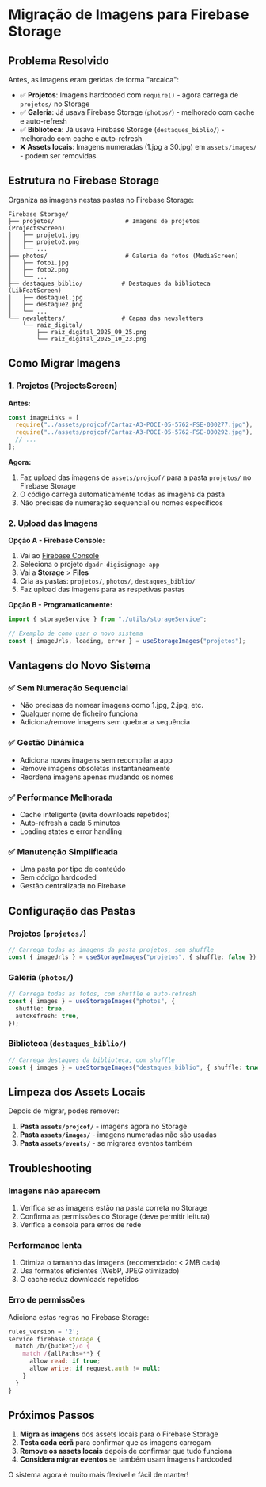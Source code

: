 # Migração de Imagens para Firebase Storage

## Problema Resolvido

Antes, as imagens eram geridas de forma "arcaica":

- ✅ **Projetos**: Imagens hardcoded com `require()` - agora carrega de `projetos/` no Storage
- ✅ **Galeria**: Já usava Firebase Storage (`photos/`) - melhorado com cache e auto-refresh
- ✅ **Biblioteca**: Já usava Firebase Storage (`destaques_biblio/`) - melhorado com cache e auto-refresh
- ❌ **Assets locais**: Imagens numeradas (1.jpg a 30.jpg) em `assets/images/` - podem ser removidas

## Estrutura no Firebase Storage

Organiza as imagens nestas pastas no Firebase Storage:

```
Firebase Storage/
├── projetos/                    # Imagens de projetos (ProjectsScreen)
│   ├── projeto1.jpg
│   ├── projeto2.png
│   └── ...
├── photos/                      # Galeria de fotos (MediaScreen)
│   ├── foto1.jpg
│   ├── foto2.png
│   └── ...
├── destaques_biblio/           # Destaques da biblioteca (LibFeatScreen)
│   ├── destaque1.jpg
│   ├── destaque2.png
│   └── ...
└── newsletters/                # Capas das newsletters
    └── raiz_digital/
        ├── raiz_digital_2025_09_25.png
        └── raiz_digital_2025_10_23.png
```

## Como Migrar Imagens

### 1. Projetos (ProjectsScreen)

**Antes:**

```typescript
const imageLinks = [
  require("../assets/projcof/Cartaz-A3-POCI-05-5762-FSE-000277.jpg"),
  require("../assets/projcof/Cartaz-A3-POCI-05-5762-FSE-000292.jpg"),
  // ...
];
```

**Agora:**

1. Faz upload das imagens de `assets/projcof/` para a pasta `projetos/` no Firebase Storage
2. O código carrega automaticamente todas as imagens da pasta
3. Não precisas de numeração sequencial ou nomes específicos

### 2. Upload das Imagens

**Opção A - Firebase Console:**

1. Vai ao [Firebase Console](https://console.firebase.google.com/)
2. Seleciona o projeto `dgadr-digisignage-app`
3. Vai a **Storage** > **Files**
4. Cria as pastas: `projetos/`, `photos/`, `destaques_biblio/`
5. Faz upload das imagens para as respetivas pastas

**Opção B - Programaticamente:**

```typescript
import { storageService } from "./utils/storageService";

// Exemplo de como usar o novo sistema
const { imageUrls, loading, error } = useStorageImages("projetos");
```

## Vantagens do Novo Sistema

### ✅ Sem Numeração Sequencial

- Não precisas de nomear imagens como 1.jpg, 2.jpg, etc.
- Qualquer nome de ficheiro funciona
- Adiciona/remove imagens sem quebrar a sequência

### ✅ Gestão Dinâmica

- Adiciona novas imagens sem recompilar a app
- Remove imagens obsoletas instantaneamente
- Reordena imagens apenas mudando os nomes

### ✅ Performance Melhorada

- Cache inteligente (evita downloads repetidos)
- Auto-refresh a cada 5 minutos
- Loading states e error handling

### ✅ Manutenção Simplificada

- Uma pasta por tipo de conteúdo
- Sem código hardcoded
- Gestão centralizada no Firebase

## Configuração das Pastas

### Projetos (`projetos/`)

```typescript
// Carrega todas as imagens da pasta projetos, sem shuffle
const { imageUrls } = useStorageImages("projetos", { shuffle: false });
```

### Galeria (`photos/`)

```typescript
// Carrega todas as fotos, com shuffle e auto-refresh
const { images } = useStorageImages("photos", {
  shuffle: true,
  autoRefresh: true,
});
```

### Biblioteca (`destaques_biblio/`)

```typescript
// Carrega destaques da biblioteca, com shuffle
const { images } = useStorageImages("destaques_biblio", { shuffle: true });
```

## Limpeza dos Assets Locais

Depois de migrar, podes remover:

1. **Pasta `assets/projcof/`** - imagens agora no Storage
2. **Pasta `assets/images/`** - imagens numeradas não são usadas
3. **Pasta `assets/events/`** - se migrares eventos também

## Troubleshooting

### Imagens não aparecem

1. Verifica se as imagens estão na pasta correta no Storage
2. Confirma as permissões do Storage (deve permitir leitura)
3. Verifica a consola para erros de rede

### Performance lenta

1. Otimiza o tamanho das imagens (recomendado: < 2MB cada)
2. Usa formatos eficientes (WebP, JPEG otimizado)
3. O cache reduz downloads repetidos

### Erro de permissões

Adiciona estas regras no Firebase Storage:

```javascript
rules_version = '2';
service firebase.storage {
  match /b/{bucket}/o {
    match /{allPaths=**} {
      allow read: if true;
      allow write: if request.auth != null;
    }
  }
}
```

## Próximos Passos

1. **Migra as imagens** dos assets locais para o Firebase Storage
2. **Testa cada ecrã** para confirmar que as imagens carregam
3. **Remove os assets locais** depois de confirmar que tudo funciona
4. **Considera migrar eventos** se também usam imagens hardcoded

O sistema agora é muito mais flexível e fácil de manter!
